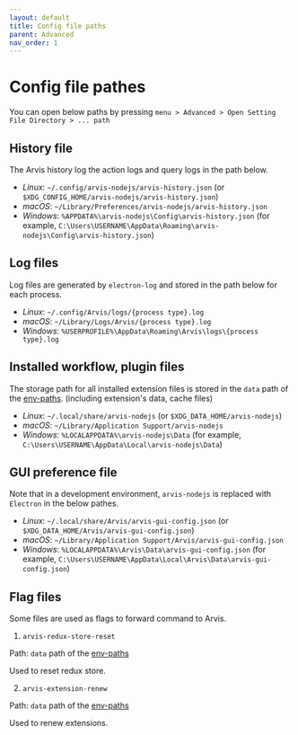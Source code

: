```yaml
---
layout: default
title: Config file paths
parent: Advanced
nav_order: 1
---
```


# Config file pathes

You can open below paths by pressing `menu > Advanced > Open Setting File Directory > ... path` 

## History file

The Arvis history log the action logs and query logs in the path below.

* *Linux*: `~/.config/arvis-nodejs/arvis-history.json` (or `$XDG_CONFIG_HOME/arvis-nodejs/arvis-history.json`)
* *macOS*: `~/Library/Preferences/arvis-nodejs/arvis-history.json`
* *Windows*: `%APPDATA%\arvis-nodejs\Config\arvis-history.json` (for example, `C:\Users\USERNAME\AppData\Roaming\arvis-nodejs\Config\arvis-history.json`)

## Log files

Log files are generated by `electron-log` and stored in the path below for each process.

* *Linux*: `~/.config/Arvis/logs/{process type}.log`
* *macOS*: `~/Library/Logs/Arvis/{process type}.log`
* *Windows*: `%USERPROFILE%\AppData\Roaming\Arvis\logs\{process type}.log`

## Installed workflow, plugin files

The storage path for all installed extension files is stored in the `data` path of the [env-paths](https://github.com/sindresorhus/env-paths).
(including extension's data, cache files)

* *Linux*: `~/.local/share/arvis-nodejs` (or `$XDG_DATA_HOME/arvis-nodejs`)
* *macOS*: `~/Library/Application Support/arvis-nodejs`
* *Windows*: `%LOCALAPPDATA%\arvis-nodejs\Data` (for example, `C:\Users\USERNAME\AppData\Local\arvis-nodejs\Data`)

## GUI preference file

Note that in a development environment, `arvis-nodejs` is replaced with `Electron` in the below pathes.

* *Linux*: `~/.local/share/Arvis/arvis-gui-config.json` (or `$XDG_DATA_HOME/Arvis/arvis-gui-config.json`)
* *macOS*: `~/Library/Application Support/Arvis/arvis-gui-config.json`
* *Windows*: `%LOCALAPPDATA%\Arvis\Data\arvis-gui-config.json` (for example, `C:\Users\USERNAME\AppData\Local\Arvis\Data\arvis-gui-config.json`)

## Flag files

Some files are used as flags to forward command to Arvis.

1. `arvis-redux-store-reset`

Path: `data` path of the [env-paths](https://github.com/sindresorhus/env-paths)

Used to reset redux store.

2. `arvis-extension-renew`

Path: `data` path of the [env-paths](https://github.com/sindresorhus/env-paths)

Used to renew extensions.